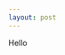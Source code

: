 ```yaml
---
layout: post
---
```

<!DOCTYPE html>
<html>
<head>
	<title>Tetsting HTML</title>
</head>
<body>
<p>Hello</p>
</body>
</html>